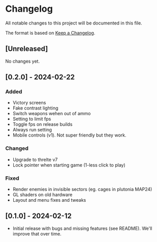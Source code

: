 # Changelog

All notable changes to this project will be documented in this file.

The format is based on [Keep a Changelog](https://keepachangelog.com/en/1.1.0/).

## [Unreleased]

No changes yet.

## [0.2.0] - 2024-02-22

### Added

- Victory screens
- Fake contrast lighting
- Switch weapons wehen out of ammo
- Setting to limit fps
- Toggle fps on release builds
- Always run setting
- Mobile controls (v1). Not super friendly but they work.

### Changed
- Upgrade to threlte v7
- Lock pointer when starting game (1-less click to play)

### Fixed
- Render enemies in invisible sectors (eg. cages in plutonia MAP24)
- GL shaders on old hardware
- Layout and menu fixes and tweaks

## [0.1.0] - 2024-02-12
- Initial release with bugs and missing features (see README). We'll improve that over time.
